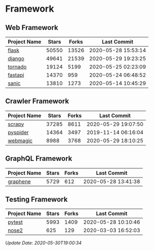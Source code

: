 # Framework

## Web Framework

| Project Name | Stars | Forks | Last Commit |
| ------------ | ----- | ----- | ----------- |
| [flask](https://github.com/pallets/flask) | 50550 | 13526 | 2020-05-28 15:53:14 |
| [django](https://github.com/django/django) | 49641 | 21539 | 2020-05-29 19:23:25 |
| [tornado](https://github.com/tornadoweb/tornado) | 19124 | 5199 | 2020-05-25 02:23:09 |
| [fastapi](https://github.com/tiangolo/fastapi) | 14370 | 959 | 2020-05-24 06:48:52 |
| [sanic](https://github.com/huge-success/sanic) | 13810 | 1273 | 2020-05-14 10:45:29 |

## Crawler Framework

| Project Name | Stars | Forks | Last Commit |
| ------------ | ----- | ----- | ----------- |
| [scrapy](https://github.com/scrapy/scrapy) | 37285 | 8611 | 2020-05-29 19:07:50 |
| [pyspider](https://github.com/binux/pyspider) | 14364 | 3497 | 2019-11-14 06:16:04 |
| [webmagic](https://github.com/code4craft/webmagic) | 8988 | 3768 | 2020-05-29 18:10:25 |

## GraphQL Framework

| Project Name | Stars | Forks | Last Commit |
| ------------ | ----- | ----- | ----------- |
| [graphene](https://github.com/graphql-python/graphene) | 5729 | 612 | 2020-05-28 13:41:38 |

## Testing Framework

| Project Name | Stars | Forks | Last Commit |
| ------------ | ----- | ----- | ----------- |
| [pytest](https://github.com/pytest-dev/pytest) | 5993 | 1409 | 2020-05-28 10:10:46 |
| [nose2](https://github.com/nose-devs/nose2) | 625 | 129 | 2020-03-03 16:52:03 |

*Update Date: 2020-05-30T19:00:34*